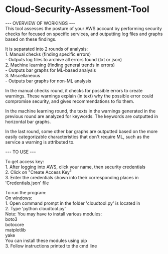 # Cloud-Security-Assessment-Tool

--- OVERVIEW OF WORKINGS ---  
This tool assesses the posture of your AWS account by performing security checks for focused on specific services, and outputting log files and graphs based on these findings.

It is separated into 2 rounds of analysis:  
    1. Manual checks (finding specific errors)  
        - Outputs log files to archive all errors found (txt or json)  
    2. Machine learning (finding general trends in errors)  
        - Outputs bar graphs for ML-based analysis  
    3. Miscellaneous  
        - Outputs bar graphs for non-ML analysis  

In the manual checks round, it checks for possible errors to create warnings. These warnings explain (in text) why the possible error could compromise security, and gives recommendations to fix them.  

In the machine learning round, the texts in the warnings generated in the previous round are analyzed for keywords. The keywords are outputted in horizontal bar graphs.  

In the last round, some other bar graphs are outputted based on the more easily categorizable characteristics that don't require ML, such as the service a warning is attributed to.  

--- TO USE ---  

To get access key:  
    1. After logging into AWS, click your name, then security credentials  
    2. Click on "Create Access Key"   
    3. Enter the credentials shown into their corresponding places in 'Credentials.json' file  
    
To run the program:  
    On windows:  
        1. Open command prompt in the folder 'cloudtool.py' is located in  
        2. Type 'python cloudtool.py'  
            Note: You may have to install various modules:  
                boto3  
                botocore  
                matplotlib  
                yake  
            You can install these modules using pip  
        3. Follow instructions printed to the cmd line  
